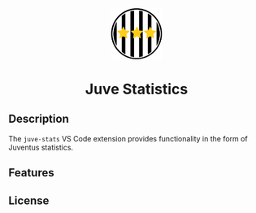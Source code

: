 <div align='center'>

<img src="https://raw.githubusercontent.com/vince-fugnitto/juve-stats/master/assets/juve-stats.png?sanitize=true" width="100px" />

<br />

<h1>Juve Statistics</h1>

</div>

## Description

The `juve-stats` VS Code extension provides functionality in the form of Juventus statistics.

## Features

## License


